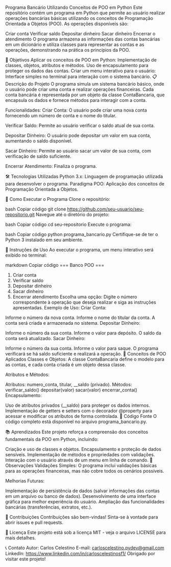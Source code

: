 Programa Bancário Utilizando Conceitos de POO em Python
Este repositório contém um programa em Python que permite ao usuário realizar operações bancárias básicas utilizando os conceitos de Programação Orientada a Objetos (POO). As operações disponíveis são:

Criar conta
Verificar saldo
Depositar dinheiro
Sacar dinheiro
Encerrar o atendimento
O programa armazena as informações das contas bancárias em um dicionário e utiliza classes para representar as contas e as operações, demonstrando na prática os princípios da POO.

🎯 Objetivos
Aplicar os conceitos de POO em Python:
Implementação de classes, objetos, atributos e métodos.
Uso de encapsulamento para proteger os dados das contas.
Criar um menu interativo para o usuário:
Interface simples no terminal para interação com o sistema bancário.
📋 Descrição do Projeto
O programa simula um sistema bancário básico, onde o usuário pode criar uma conta e realizar operações financeiras. Cada conta bancária é representada por um objeto da classe ContaBancaria, que encapsula os dados e fornece métodos para interagir com a conta.

Funcionalidades:
Criar Conta: O usuário pode criar uma nova conta fornecendo um número de conta e o nome do titular.

Verificar Saldo: Permite ao usuário verificar o saldo atual de sua conta.

Depositar Dinheiro: O usuário pode depositar um valor em sua conta, aumentando o saldo disponível.

Sacar Dinheiro: Permite ao usuário sacar um valor de sua conta, com verificação de saldo suficiente.

Encerrar Atendimento: Finaliza o programa.

🛠️ Tecnologias Utilizadas
Python 3.x: Linguagem de programação utilizada para desenvolver o programa.
Paradigma POO: Aplicação dos conceitos de Programação Orientada a Objetos.

🚀 Como Executar o Programa
Clone o repositório:

bash
Copiar código
git clone https://github.com/seu-usuario/seu-repositorio.git
Navegue até o diretório do projeto:

bash
Copiar código
cd seu-repositorio
Execute o programa:

bash
Copiar código
python programa_bancario.py
Certifique-se de ter o Python 3 instalado em seu ambiente.

📖 Instruções de Uso
Ao executar o programa, um menu interativo será exibido no terminal:

markdown
Copiar código
=== Banco POO ===
1. Criar conta
2. Verificar saldo
3. Depositar dinheiro
4. Sacar dinheiro
5. Encerrar atendimento
Escolha uma opção:
Digite o número correspondente à operação que deseja realizar e siga as instruções apresentadas.
Exemplo de Uso:
Criar Conta:

Informe o número da nova conta.
Informe o nome do titular da conta.
A conta será criada e armazenada no sistema.
Depositar Dinheiro:

Informe o número da sua conta.
Informe o valor para depósito.
O saldo da conta será atualizado.
Sacar Dinheiro:

Informe o número da sua conta.
Informe o valor para saque.
O programa verificará se há saldo suficiente e realizará a operação.
🧩 Conceitos de POO Aplicados
Classes e Objetos: A classe ContaBancaria define o modelo para as contas, e cada conta criada é um objeto dessa classe.

Atributos e Métodos:

Atributos: numero_conta, titular, __saldo (privado).
Métodos:
verificar_saldo()
depositar(valor)
sacar(valor)
encerrar_conta()
Encapsulamento:

Uso de atributos privados (__saldo) para proteger os dados internos.
Implementação de getters e setters com o decorador @property para acessar e modificar os atributos de forma controlada.
📝 Código Fonte
O código completo está disponível no arquivo programa_bancario.py.

📚 Aprendizados
Este projeto reforça a compreensão dos conceitos fundamentais da POO em Python, incluindo:

Criação e uso de classes e objetos.
Encapsulamento e proteção de dados sensíveis.
Implementação de métodos e propriedades com validações.
Interação com o usuário através de um menu em linha de comando.
📌 Observações
Validações Simples: O programa inclui validações básicas para as operações financeiras, mas não cobre todos os cenários possíveis.

Melhorias Futuras:

Implementação de persistência de dados (salvar informações das contas em um arquivo ou banco de dados).
Desenvolvimento de uma interface gráfica para melhor experiência do usuário.
Ampliação das funcionalidades bancárias (transferências, extratos, etc.).

🤝 Contribuições
Contribuições são bem-vindas! Sinta-se à vontade para abrir issues e pull requests.

📄 Licença
Este projeto está sob a licença MIT - veja o arquivo LICENSE para mais detalhes.

📞 Contato
Autor: Carlos Celestino
E-mail: carloscelestino.pydev@gmail.com
LinkedIn: https://www.linkedin.com/in/carloscelestinosf1/
Obrigado por visitar este projeto!
